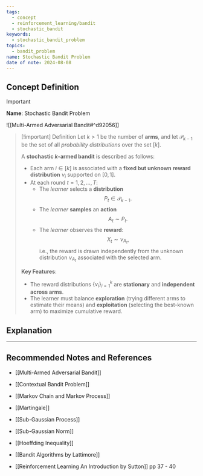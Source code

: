 ```yaml
---
tags:
  - concept
  - reinforcement_learning/bandit
  - stochastic_bandit
keywords:
  - stochastic_bandit_problem
topics:
  - bandit_problem
name: Stochastic Bandit Problem
date of note: 2024-08-08
---
```


## Concept Definition

>[!important]
>**Name**: Stochastic Bandit Problem

![[Multi-Armed Adversarial Bandit#^d92056]]

>[!important] Definition
>Let $k > 1$ be the number of **arms**, and let $\mathscr{P}_{k-1}$ be the set of all *probability distributions* over the set $[k]$.
>
>A **stochastic $k$-armed bandit** is described as follows:
>- Each arm $i \in [k]$ is associated with a **fixed but unknown reward distribution** $\nu_i$ supported on $[0,1]$.
>- At each round $t = 1, 2, \ldots, T$:
>	- The *learner* selects a **distribution** $$P_{t} \in \mathscr{P}_{k-1}.$$
>	- The *learner* **samples** an **action** $$A_{t} \sim P_{t}.$$
>	- The *learner* observes the **reward**:
>	  $$
>	  X_{t} \sim \nu_{A_{t}},
>	  $$
>	  i.e., the reward is drawn independently from the unknown distribution $\nu_{A_t}$ associated with the selected arm.
>
>**Key Features**:
>- The reward distributions $\{\nu_i\}_{i=1}^{k}$ are **stationary** and **independent across arms**.
>- The learner must balance **exploration** (trying different arms to estimate their means) and **exploitation** (selecting the best-known arm) to maximize cumulative reward.



## Explanation





-----------
##  Recommended Notes and References

- [[Multi-Armed Adversarial Bandit]]
- [[Contextual Bandit Problem]]



- [[Markov Chain and Markov Process]]
- [[Martingale]]

- [[Sub-Gaussian Process]]
- [[Sub-Gaussian Norm]]
- [[Hoeffding Inequality]]


- [[Bandit Algorithms by Lattimore]]
- [[Reinforcement Learning An Introduction by Sutton]] pp 37 - 40